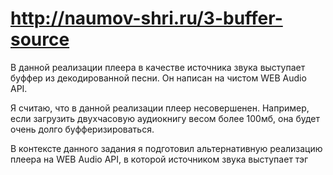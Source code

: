 # http://naumov-shri.ru/3-buffer-source

В данной реализации плеера в качестве источника звука выступает буффер из декодированной песни. Он написан на чистом WEB Audio API.

Я считаю, что в данной реализации плеер несовершенен. Например, если загрузить двухчасовую аудиокнигу весом более 100мб, она будет очень долго буфферизироваться.

В контексте данного задания я подготовил альтернативную реализацию плеера на WEB Audio API, в которой источником звука выступает тэг <audio>. Я считаю его более совершенным, т.к. у него присутствует постепенная буфферизация, что позволяет загружать аудиофайлы любой длины и размера.
